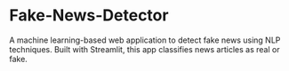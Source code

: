 # Fake-News-Detector
A machine learning-based web application to detect fake news using NLP techniques. Built with Streamlit, this app classifies news articles as real or fake.
